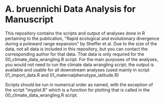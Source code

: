 # A. bruennichi Data Analysis for Manuscript
This repository contains the scripts and output of analyses done in R pertaining to the publication, "Rapid ecological and evolutionary divergence during a poleward range expansion" by Sheffer et al. Due to the size of the data, not all data is included in this repository, but you can contact the corresponding author for that data. That data is only required for the 00_climate_data_wrangling.R script. For the main purposes of the analyses, you would not need to run the climate data wrangling script; the output is available and usable for all downstream analyses (used mainly in script 01_import_data.R and 01_maternalphenotype_latitude.R)

Scripts should be run in numerical order as named, with the exception of the script "myplot.R" which is a function for plotting that is called in the 00_climate_data_wrangling.R script. 
